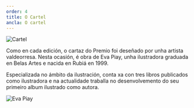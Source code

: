 ```yaml
---
order: 4
title: O Cartel
ancla: O cartel
---
```


![Cartel](/media/cartaz.jpg)

Como en cada edición, o cartaz do Premio foi deseñado por unha artista valdeorresa. Nesta ocasión, é obra de Eva Piay, unha ilustradora graduada en Belas Artes e nacida en Rubiá en 1999.

Especializada no ámbito da ilustración, conta xa con tres libros publicados como ilustradora e na actualidade traballa no desenvolvemento do seu primeiro album ilustrado como autora.

![Eva Piay](/media/eva.jpg)
